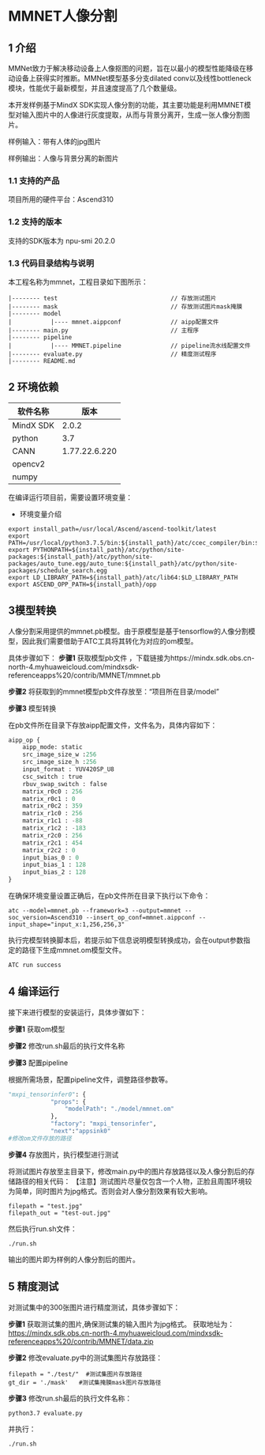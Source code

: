 # MMNET人像分割

## 1 介绍
MMNet致力于解决移动设备上人像抠图的问题，旨在以最小的模型性能降级在移动设备上获得实时推断。MMNet模型基多分支dilated conv以及线性bottleneck模块，性能优于最新模型，并且速度提高了几个数量级。

本开发样例基于MindX SDK实现人像分割的功能，其主要功能是利用MMNET模型对输入图片中的人像进行灰度提取，从而与背景分离开，生成一张人像分割图片。

样例输入：带有人体的jpg图片

样例输出：人像与背景分离的新图片

### 1.1 支持的产品

项目所用的硬件平台：Ascend310

### 1.2 支持的版本

支持的SDK版本为 npu-smi 20.2.0 

### 1.3 代码目录结构与说明

本工程名称为mmnet，工程目录如下图所示：

```
|-------- test                                // 存放测试图片
|-------- mask                                // 存放测试图片mask掩膜
|-------- model
|           |---- mmnet.aippconf              // aipp配置文件
|-------- main.py                             // 主程序  
|-------- pipeline                               
|           |---- MMNET.pipeline              // pipeline流水线配置文件 
|-------- evaluate.py                         // 精度测试程序
|-------- README.md   
```



## 2 环境依赖

| 软件名称  | 版本  |
| --------- | ----- |
| MindX SDK | 2.0.2 |
| python    | 3.7   |
| CANN      | 1.77.22.6.220  |
| opencv2   |       |
| numpy     |       |


在编译运行项目前，需要设置环境变量：

- 环境变量介绍

```
export install_path=/usr/local/Ascend/ascend-toolkit/latest
export PATH=/usr/local/python3.7.5/bin:${install_path}/atc/ccec_compiler/bin:${install_path}/atc/bin:$PATH
export PYTHONPATH=${install_path}/atc/python/site-packages:${install_path}/atc/python/site-packages/auto_tune.egg/auto_tune:${install_path}/atc/python/site-packages/schedule_search.egg
export LD_LIBRARY_PATH=${install_path}/atc/lib64:$LD_LIBRARY_PATH
export ASCEND_OPP_PATH=${install_path}/opp
```



## 3模型转换
人像分割采用提供的mmnet.pb模型。由于原模型是基于tensorflow的人像分割模型，因此我们需要借助于ATC工具将其转化为对应的om模型。

具体步骤如下：
**步骤1** 获取模型pb文件，下载链接为https://mindx.sdk.obs.cn-north-4.myhuaweicloud.com/mindxsdk-referenceapps%20/contrib/MMNET/mmnet.pb

**步骤2** 将获取到的mmnet模型pb文件存放至：“项目所在目录/model”

**步骤3** 模型转换

在pb文件所在目录下存放aipp配置文件，文件名为，具体内容如下：

```python
aipp_op {
    aipp_mode: static
    src_image_size_w :256
    src_image_size_h :256
    input_format : YUV420SP_U8
    csc_switch : true
    rbuv_swap_switch : false
    matrix_r0c0 : 256
    matrix_r0c1 : 0
    matrix_r0c2 : 359
    matrix_r1c0 : 256
    matrix_r1c1 : -88
    matrix_r1c2 : -183
    matrix_r2c0 : 256
    matrix_r2c1 : 454
    matrix_r2c2 : 0
    input_bias_0 : 0
    input_bias_1 : 128
    input_bias_2 : 128
}
```

在确保环境变量设置正确后，在pb文件所在目录下执行以下命令：

```
atc --model=mmnet.pb --framework=3 --output=mmnet --soc_version=Ascend310 --insert_op_conf=mmnet.aippconf --input_shape="input_x:1,256,256,3"
```

执行完模型转换脚本后，若提示如下信息说明模型转换成功，会在output参数指定的路径下生成mmnet.om模型文件。

```python
ATC run success  
```



## 4 编译运行

接下来进行模型的安装运行，具体步骤如下：

**步骤1** 获取om模型

**步骤2** 修改run.sh最后的执行文件名称

**步骤3** 配置pipeline

根据所需场景，配置pipeline文件，调整路径参数等。

```python
"mxpi_tensorinfer0": {
			"props": {
				"modelPath": "./model/mmnet.om"
			},
			"factory": "mxpi_tensorinfer",
			"next":"appsink0"
#修改om文件存放的路径
```

**步骤4** 存放图片，执行模型进行测试

将测试图片存放至主目录下，修改main.py中的图片存放路径以及人像分割后的存储路径的相关代码：
【注意】测试图片尽量仅包含一个人物，正脸且周围环境较为简单，同时图片为jpg格式。否则会对人像分割效果有较大影响。

```
filepath = "test.jpg"
filepath_out = "test-out.jpg"
```

然后执行run.sh文件：

```
./run.sh
```

输出的图片即为样例的人像分割后的图片。

## 5 精度测试

对测试集中的300张图片进行精度测试，具体步骤如下：

**步骤1** 获取测试集的图片,确保测试集的输入图片为jpg格式。获取地址为：https://mindx.sdk.obs.cn-north-4.myhuaweicloud.com/mindxsdk-referenceapps%20/contrib/MMNET/data.zip

**步骤2** 修改evaluate.py中的测试集图片存放路径：

```
filepath = "./test/"  #测试集图片存放路径
gt_dir = './mask'   #测试集掩膜mask图片存放路径
```

**步骤3** 修改run.sh最后的执行文件名称：

```
python3.7 evaluate.py
```

并执行：

```
./run.sh
```


